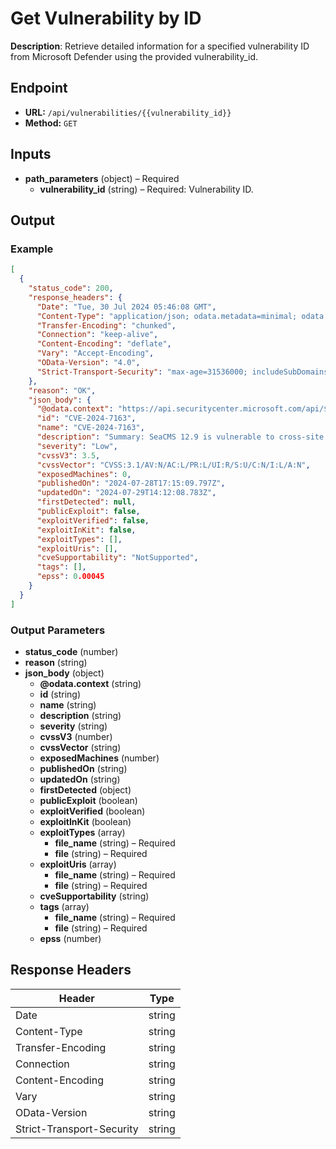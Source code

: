 # Get Vulnerability by ID

**Description**: Retrieve detailed information for a specified vulnerability ID from Microsoft Defender using the provided vulnerability_id.

## Endpoint

- **URL:** `/api/vulnerabilities/{{vulnerability_id}}`
- **Method:** `GET`
## Inputs

- **path_parameters** (object) – Required
  - **vulnerability_id** (string) – Required: Vulnerability ID.
## Output

### Example

```json
[
  {
    "status_code": 200,
    "response_headers": {
      "Date": "Tue, 30 Jul 2024 05:46:08 GMT",
      "Content-Type": "application/json; odata.metadata=minimal; odata.streaming=true; charset=utf-8",
      "Transfer-Encoding": "chunked",
      "Connection": "keep-alive",
      "Content-Encoding": "deflate",
      "Vary": "Accept-Encoding",
      "OData-Version": "4.0",
      "Strict-Transport-Security": "max-age=31536000; includeSubDomains"
    },
    "reason": "OK",
    "json_body": {
      "@odata.context": "https://api.securitycenter.microsoft.com/api/$metadata#Vulnerabilities/$entity",
      "id": "CVE-2024-7163",
      "name": "CVE-2024-7163",
      "description": "Summary: SeaCMS 12.9 is vulnerable to cross-site scripting (XSS) due to improper handling of the 'color/vid/url' argument in the '/js/player/dmplayer/player/index.php' file. This allows remote attackers to inject malicious scripts into web pages viewed by users. The vulnerability has been publicly disclosed and may be actively exploited. Impact: If successfully exploited, this vulnerability could allow an attacker to execute arbitrary scripts in the context of the victim's browser. This could lead to various consequences, including theft of sensitive information, session hijacking, defacement of web pages, or the delivery of malware to users. Remediation: Upgrade Seacms Seacms to any version besides 12.9. AdditionalInformation: The vulnerability has been assigned the identifier VDB-272577. Generated by AI",
      "severity": "Low",
      "cvssV3": 3.5,
      "cvssVector": "CVSS:3.1/AV:N/AC:L/PR:L/UI:R/S:U/C:N/I:L/A:N",
      "exposedMachines": 0,
      "publishedOn": "2024-07-28T17:15:09.797Z",
      "updatedOn": "2024-07-29T14:12:08.783Z",
      "firstDetected": null,
      "publicExploit": false,
      "exploitVerified": false,
      "exploitInKit": false,
      "exploitTypes": [],
      "exploitUris": [],
      "cveSupportability": "NotSupported",
      "tags": [],
      "epss": 0.00045
    }
  }
]
```
### Output Parameters

- **status_code** (number)
- **reason** (string)
- **json_body** (object)
  - **@odata.context** (string)
  - **id** (string)
  - **name** (string)
  - **description** (string)
  - **severity** (string)
  - **cvssV3** (number)
  - **cvssVector** (string)
  - **exposedMachines** (number)
  - **publishedOn** (string)
  - **updatedOn** (string)
  - **firstDetected** (object)
  - **publicExploit** (boolean)
  - **exploitVerified** (boolean)
  - **exploitInKit** (boolean)
  - **exploitTypes** (array)
    - **file_name** (string) – Required
    - **file** (string) – Required
  - **exploitUris** (array)
    - **file_name** (string) – Required
    - **file** (string) – Required
  - **cveSupportability** (string)
  - **tags** (array)
    - **file_name** (string) – Required
    - **file** (string) – Required
  - **epss** (number)
## Response Headers

| Header | Type |
|--------|------|
| Date | string |
| Content-Type | string |
| Transfer-Encoding | string |
| Connection | string |
| Content-Encoding | string |
| Vary | string |
| OData-Version | string |
| Strict-Transport-Security | string |
